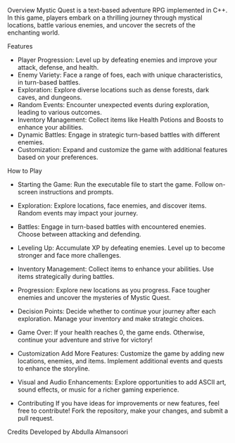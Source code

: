 Overview
Mystic Quest is a text-based adventure RPG implemented in C++. In this game, players embark on a thrilling journey through mystical locations, battle various enemies, and uncover the secrets of the enchanting world.

Features
- Player Progression: Level up by defeating enemies and improve your attack, defense, and health.
- Enemy Variety: Face a range of foes, each with unique characteristics, in turn-based battles.
- Exploration: Explore diverse locations such as dense forests, dark caves, and dungeons.
- Random Events: Encounter unexpected events during exploration, leading to various outcomes.
- Inventory Management: Collect items like Health Potions and Boosts to enhance your abilities.
- Dynamic Battles: Engage in strategic turn-based battles with different enemies.
- Customization: Expand and customize the game with additional features based on your preferences.

How to Play

- Starting the Game:
  Run the executable file to start the game.
  Follow on-screen instructions and prompts.

- Exploration:
  Explore locations, face enemies, and discover items.
  Random events may impact your journey.

- Battles:
  Engage in turn-based battles with encountered enemies.
  Choose between attacking and defending.
  
- Leveling Up:
  Accumulate XP by defeating enemies.
  Level up to become stronger and face more challenges.
  
- Inventory Management:
  Collect items to enhance your abilities.
  Use items strategically during battles.
  
-   Progression:
  Explore new locations as you progress.
  Face tougher enemies and uncover the mysteries of Mystic Quest.

- Decision Points:
  Decide whether to continue your journey after each exploration.
  Manage your inventory and make strategic choices.

- Game Over:
  If your health reaches 0, the game ends.
  Otherwise, continue your adventure and strive for victory!

- Customization
  Add More Features:
  Customize the game by adding new locations, enemies, and items.
  Implement additional events and quests to enhance the storyline.
  
- Visual and Audio Enhancements:
  Explore opportunities to add ASCII art, sound effects, or music for a richer gaming experience.
  
- Contributing
  If you have ideas for improvements or new features, feel free to contribute! Fork the repository, make your changes, and submit a pull request.

Credits
Developed by Abdulla Almansoori
